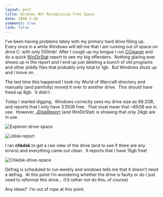 ```yaml
--- 
layout: post
title: Windows Not Recognizing Free Space
date: 2008-2-28
comments: true
link: false
---
```

<p>I&rsquo;ve been having problems lately with my primary hard drive filling up.&nbsp; Every once in a while Windows will tell me that I am running out of space on drive C: with only 500mb!&nbsp; After I cough up my tongue I run <a href="http://ccleaner.com/" target="_blank">CCleaner</a> and do a quick <a href="http://windirstat.info/" target="_blank">WinDirStat</a> report to see my big offenders.&nbsp; Nothing glaring ever shows up in the report and I end up just deleting a bunch of old programs and other piddly files that probably only total to 1gb.&nbsp; But Windows shuts up and I move on.</p><p>The last time this happened I took my World of Warcraft directory and manually (and painfully) moved it over to another drive.&nbsp; This should have freed up 8gb.&nbsp; It didn&rsquo;t.</p><p>Today I started digging.&nbsp; Windows correctly sees my drive size as 69.2GB, and reports that I only have 3.15GB free.&nbsp; That must mean that ~65GB are in use.&nbsp; However, <a href="http://www.jgoodies.com/freeware/jdiskreport/" target="_blank">JDiskReport</a> (and WinDirStat) is showing that only 24gb are in use.</p><p><img src="/images/explorer_2Ddrive_2Dspace_small_.jpg" alt="Explorer-drive-space"  border="0"  /></p><p><img src="/images/jdisk_2Dreport_small_.jpg" alt="Jdisk-report"  border="0"  /></p><p>I ran <strong>chkdsk</strong> to get a raw view of the drive&nbsp;(and to see if there are any errors) and everything came out clean.&nbsp; It reports that I have 15gb free!</p><p><img src="/images/chkdsk_2Ddrive_2Dspace_small_.jpg" alt="Chkdsk-drive-space"  border="0"  /></p><p>Defrag is scheduled to run weekly and windows tells me that it doesn&rsquo;t need a defrag.&nbsp; At this point I&rsquo;m wondering whether the drive is faulty or do I just need to reformat this drive&hellip; (I&rsquo;d rather not do this, of course)</p><p>Any ideas?&nbsp; I&rsquo;m out of rope at this point.</p><p>&nbsp;</p>
